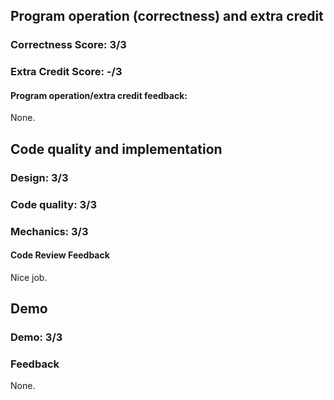 ## Program operation (correctness) and extra credit

### Correctness Score: 3/3

### Extra Credit Score: -/3

#### Program operation/extra credit feedback:

None.


## Code quality and implementation

### Design: 3/3

### Code quality: 3/3

### Mechanics: 3/3

#### Code Review Feedback

Nice job.


## Demo

### Demo: 3/3

### Feedback

None.


